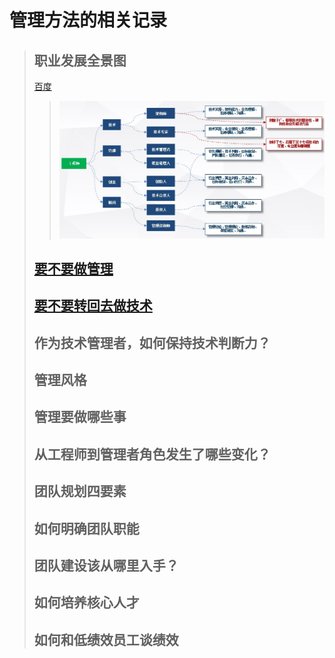 # 管理方法的相关记录

> ## 职业发展全景图
> [百度](http://baidu.com)
>> ![全景图](https://github.com/brianxj/brian-management/blob/master/picture/%E5%85%A8%E6%99%AF%E5%9B%BE.jpg "职业发展全景图")
> ## [要不要做管理](https://github.com/brianxj/brian-management/blob/master/doc/should_I_take_up_management.md)
> ## [要不要转回去做技术]()
> ## 作为技术管理者，如何保持技术判断力？
> ## 管理风格
> ## 管理要做哪些事
> ## 从工程师到管理者角色发生了哪些变化？
> ## 团队规划四要素
> ## 如何明确团队职能
> ## 团队建设该从哪里入手？
> ## 如何培养核心人才
> ## 如何和低绩效员工谈绩效
> ## 
> ## 
